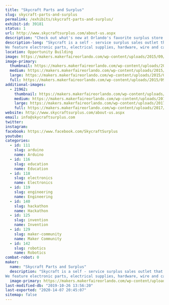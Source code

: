 ```yaml
---
title: "Skycraft Parts and Surplus"
slug: skycraft-parts-and-surplus
permalink: /exhibits/skycraft-parts-and-surplus/
exhibit-id: 39181
status: 1
url: http://www.skycraftsurplus.com/about-us.aspx
description: "Check out what's new at Orlando's favorite surplus store!"
description-long: "Skycraft is a self - service surplus sales outlet that sells to the general public as well as thousands of businesses throughout the United States. 
We feature electronic parts, electrical supplies, hardware, wire and cable, test equipment, and thousands of hard to find items. Skycraft is an ideal place for hobbyists, model builders, audiophiles, artists, and the do-it-yourself electronic enthusiast."
location: Opportunity Building
image: https://makers.makerfaireorlando.com/wp-content/uploads/2015/09/skycraft_600px.jpg
image-primary:
  thumbnail: https://makers.makerfaireorlando.com/wp-content/uploads/2015/09/skycraft_600px-150x150.jpg
  medium: https://makers.makerfaireorlando.com/wp-content/uploads/2015/09/skycraft_600px-300x150.jpg
  large: https://makers.makerfaireorlando.com/wp-content/uploads/2015/09/skycraft_600px.jpg
  full: https://makers.makerfaireorlando.com/wp-content/uploads/2015/09/skycraft_600px.jpg
additional-images:
  - 21962:
    thumbnail: https://makers.makerfaireorlando.com/wp-content/uploads/2017/09/skycraft_storefront-150x150.jpg
    medium: https://makers.makerfaireorlando.com/wp-content/uploads/2017/09/skycraft_storefront-300x157.jpg
    large: https://makers.makerfaireorlando.com/wp-content/uploads/2017/09/skycraft_storefront-1024x537.jpg
    full: https://makers.makerfaireorlando.com/wp-content/uploads/2017/09/skycraft_storefront.jpg
website: http://www.skycraftsurplus.com/about-us.aspx
email: info@skycraftsurplus.com
twitter: 
instagram: 
facebook: https://www.facebook.com/SkycraftSurplus
youtube: 
categories:
  - id: 111
    slug: arduino
    name: Arduino
  - id: 116
    slug: education
    name: Education
  - id: 118
    slug: electronics
    name: Electronics
  - id: 119
    slug: engineering
    name: Engineering
  - id: 140
    slug: hackathon
    name: Hackathon
  - id: 125
    slug: invention
    name: Invention
  - id: 129
    slug: maker-community
    name: Maker Community
  - id: 142
    slug: robotics
    name: Robotics
combat-robot: 0
maker:
  name: "Skycraft Parts and Surplus"
  description: "Skycraft is a self - service surplus sales outlet that sells to the general public as well as thousands of businesses throughout the United States. 
We feature electronic parts, electrical supplies, hardware, wire and cable, test equipment, and thousands of hard to find items. Skycraft is an ideal place for hobbyists, model builders, audiophiles, artists, and the do-it-yourself electronic enthusiast."
  image-primary: https://makers.makerfaireorlando.com/wp-content/uploads/2015/09/skycraft_600px.jpg
last-modified-db: "2019-10-26 13:56:20"
last-exported: "2020-14-07 20:45:07"
sitemap: false
---
```

